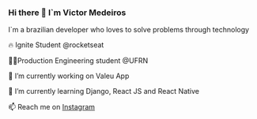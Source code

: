 ### Hi there 👋 I`m Victor Medeiros

I`m a brazilian developer who loves to solve problems through technology

🔥 Ignite Student @rocketseat

👨‍🎓Production Engineering student @UFRN

🐂 I’m currently working on Valeu App

🌱 I’m currently learning Django, React JS and React Native

📫 Reach me on <a href="https://www.instagram.com/victor_am/?hl=pt-br">Instagram</a>
